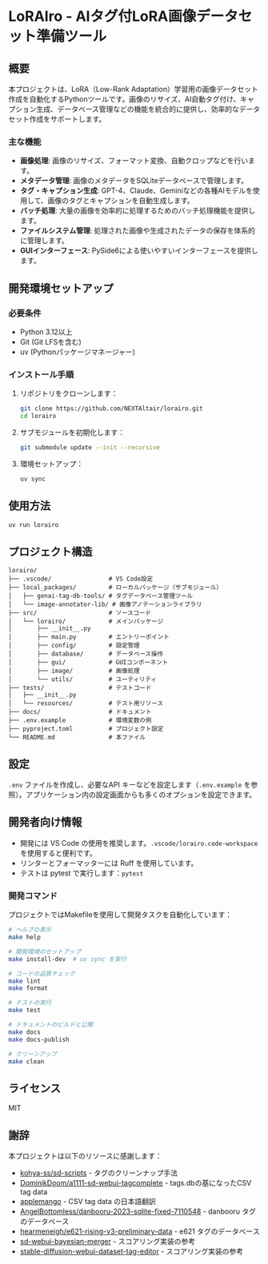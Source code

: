 # LoRAIro - AIタグ付LoRA画像データセット準備ツール

## 概要

本プロジェクトは、LoRA（Low-Rank Adaptation）学習用の画像データセット作成を自動化するPythonツールです。画像のリサイズ、AI自動タグ付け、キャプション生成、データベース管理などの機能を統合的に提供し、効率的なデータセット作成をサポートします。

### 主な機能

- **画像処理**: 画像のリサイズ、フォーマット変換、自動クロップなどを行います。
- **メタデータ管理**: 画像のメタデータをSQLiteデータベースで管理します。
- **タグ・キャプション生成**: GPT-4、Claude、Geminiなどの各種AIモデルを使用して、画像のタグとキャプションを自動生成します。
- **バッチ処理**: 大量の画像を効率的に処理するためのバッチ処理機能を提供します。
- **ファイルシステム管理**: 処理された画像や生成されたデータの保存を体系的に管理します。
- **GUIインターフェース**: PySide6による使いやすいインターフェースを提供します。

## 開発環境セットアップ

### 必要条件

- Python 3.12以上
- Git (Git LFSを含む)
- uv (Pythonパッケージマネージャー)

### インストール手順

1. リポジトリをクローンします：

   ```bash
   git clone https://github.com/NEXTAltair/lorairo.git
   cd lorairo
   ```

2. サブモジュールを初期化します：

   ```bash
   git submodule update --init --recursive
   ```

3. 環境セットアップ：

   ```bash
   uv sync
   ```

## 使用方法

```bash
uv run lorairo
```

## プロジェクト構造

```
lorairo/
├── .vscode/                # VS Code設定
├── local_packages/         # ローカルパッケージ（サブモジュール）
│   ├── genai-tag-db-tools/ # タグデータベース管理ツール
│   └── image-annotator-lib/ # 画像アノテーションライブラリ
├── src/                    # ソースコード
│   └── lorairo/            # メインパッケージ
│       ├── __init__.py
│       ├── main.py         # エントリーポイント
│       ├── config/         # 設定管理
│       ├── database/       # データベース操作
│       ├── gui/            # GUIコンポーネント
│       ├── image/          # 画像処理
│       └── utils/          # ユーティリティ
├── tests/                  # テストコード
│   ├── __init__.py
│   └── resources/          # テスト用リソース
├── docs/                   # ドキュメント
├── .env.example            # 環境変数の例
├── pyproject.toml          # プロジェクト設定
└── README.md               # 本ファイル
```

## 設定

`.env` ファイルを作成し、必要なAPI キーなどを設定します（`.env.example` を参照）。アプリケーション内の設定画面からも多くのオプションを設定できます。

## 開発者向け情報

- 開発には VS Code の使用を推奨します。`.vscode/lorairo.code-workspace` を使用すると便利です。
- リンターとフォーマッターには Ruff を使用しています。
- テストは pytest で実行します：`pytest`

### 開発コマンド

プロジェクトではMakefileを使用して開発タスクを自動化しています：

```bash
# ヘルプの表示
make help

# 開発環境のセットアップ
make install-dev  # uv sync を実行

# コードの品質チェック
make lint
make format

# テストの実行
make test

# ドキュメントのビルドと公開
make docs
make docs-publish

# クリーンアップ
make clean
```

## ライセンス

MIT

## 謝辞

本プロジェクトは以下のリソースに感謝します：

- [kohya-ss/sd-scripts](https://github.com/kohya-ss/sd-scripts) - タグのクリーンナップ手法
- [DominikDoom/a1111-sd-webui-tagcomplete](https://github.com/DominikDoom/a1111-sd-webui-tagcomplete) - tags.dbの基になったCSV tag data
- [applemango](https://github.com/DominikDoom/a1111-sd-webui-tagcomplete/discussions/265) - CSV tag data の日本語翻訳
- [AngelBottomless/danbooru-2023-sqlite-fixed-7110548](https://huggingface.co/datasets/KBlueLeaf/danbooru2023-sqlite) - danbooru タグのデータベース
- [hearmeneigh/e621-rising-v3-preliminary-data](https://huggingface.co/datasets/hearmeneigh/e621-rising-v3-preliminary-data) - e621 タグのデータベース
- [sd-webui-bayesian-merger](https://github.com/s1dlx/sd-webui-bayesian-merger) - スコアリング実装の参考
- [stable-diffusion-webui-dataset-tag-editor](https://github.com/toshiaki1729/stable-diffusion-webui-dataset-tag-editor) - スコアリング実装の参考
